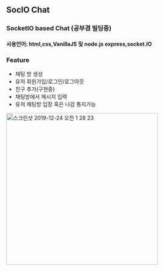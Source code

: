 ## SocIO Chat
### SocketIO based Chat (공부겸 빌딩중)
#### 사용언어: html,css,VanillaJS 및 node.js express,socket.IO 
### Feature
<ul>
    <li>채팅 방 생성</li>
    <li>유저 회원가입/로그인/로그아웃</li>
    <li>친구 추가(구현중)</li>
    <li>채팅방에서 메시지 입력</li>
    <li>유저 채팅방 입장 혹은 나감 통지가능</li>
</ul>
<img width="400" alt="스크린샷 2019-12-24 오전 1 28 23" src="https://user-images.githubusercontent.com/30601503/71368996-c8d2f700-25ec-11ea-9e43-a66f39721af4.png">